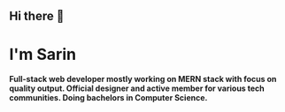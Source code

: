 ## Hi there 👋
# I'm Sarin

#### Full-stack web developer mostly working on MERN stack with focus on quality output. Official designer and active member for various tech communities. Doing bachelors in Computer Science.
